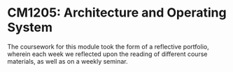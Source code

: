 # CM1205: Architecture and Operating System
The coursework for this module took the form of a reflective portfolio, wherein each week we reflected upon the reading of different course materials, as well as on a weekly seminar.